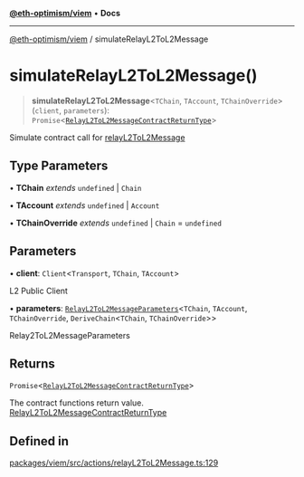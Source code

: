 [**@eth-optimism/viem**](../README.md) • **Docs**

***

[@eth-optimism/viem](../README.md) / simulateRelayL2ToL2Message

# simulateRelayL2ToL2Message()

> **simulateRelayL2ToL2Message**\<`TChain`, `TAccount`, `TChainOverride`\>(`client`, `parameters`): `Promise`\<[`RelayL2ToL2MessageContractReturnType`](../type-aliases/RelayL2ToL2MessageContractReturnType.md)\>

Simulate contract call for [relayL2ToL2Message](relayL2ToL2Message.md)

## Type Parameters

• **TChain** *extends* `undefined` \| `Chain`

• **TAccount** *extends* `undefined` \| `Account`

• **TChainOverride** *extends* `undefined` \| `Chain` = `undefined`

## Parameters

• **client**: `Client`\<`Transport`, `TChain`, `TAccount`\>

L2 Public Client

• **parameters**: [`RelayL2ToL2MessageParameters`](../type-aliases/RelayL2ToL2MessageParameters.md)\<`TChain`, `TAccount`, `TChainOverride`, `DeriveChain`\<`TChain`, `TChainOverride`\>\>

Relay2ToL2MessageParameters

## Returns

`Promise`\<[`RelayL2ToL2MessageContractReturnType`](../type-aliases/RelayL2ToL2MessageContractReturnType.md)\>

The contract functions return value. [RelayL2ToL2MessageContractReturnType](../type-aliases/RelayL2ToL2MessageContractReturnType.md)

## Defined in

[packages/viem/src/actions/relayL2ToL2Message.ts:129](https://github.com/ethereum-optimism/ecosystem/blob/13a9597363979821622ee318a8281c7048f1a00b/packages/viem/src/actions/relayL2ToL2Message.ts#L129)
